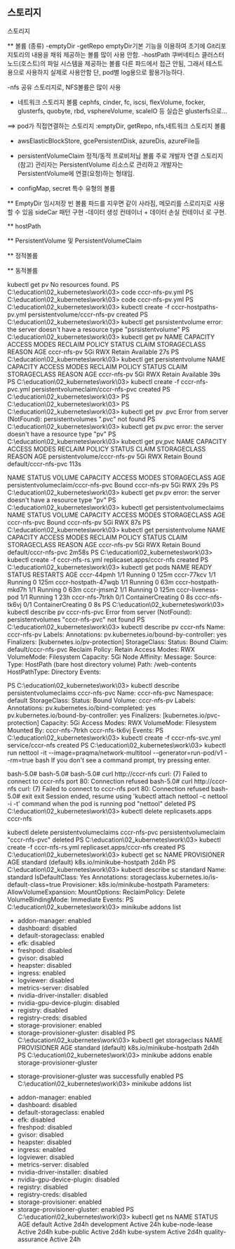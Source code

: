## 스토리지
스토리지

** 볼륨
(종류)
-emptyDir
-getRepo
emptyDir기본 기능을 이용하여 초기에 Git리포지토리의 내용을 채워 제공하는 볼륨
많이 사용 안함.
-hostPath
쿠버네티스 클러스터 노드(호스트)의 파일 시스템을 제공하는 볼륨
다른 파드에서 접근 안됨, 그래서 테스트용으로 사용하지 실제로 사용안함
단, pod별 log용으로 활용가능하다.

-nfs
공유 스토리지로, NFS볼륨은 많이 사용

- 네트워크 스토리지 볼륨
cephfs, cinder, fc, iscsi, flexVolume, focker, glusterfs, quobyte, rbd, vsphereVolume, scaleIO 등
실습은 glusterfs으로...

==> pod가 직접연결하는 스토리지 :emptyDir, getRepo, nfs,네트워크 스토리지 볼륨


- awsElasticBlockStore, gcePersistentDisk, azureDis, azureFile등

- persistentVolumeClaim
정적/동적 프로비저님 볼륨
주로 개발자 연결 스토리지
(참고) 관리자는 PersistentVolume 리소스로 관리하고 개발자는 PersistentVolume에 연결(요청)하는 형태임.

- configMap, secret
특수 유형의 볼륨



** EmptyDir
임시저장 빈 볼륨
파드를 지우면 같이 사라짐,
메모리를 스로리지로 사용할 수 있음
sideCar 패턴 구현
-데이터 생성 컨테이너 + 데이터 손실 컨테이너 로 구현.




** hostPath

** PersistentVolume 및 PersistentVolumeClaim

** 정적볼륨


** 동적볼륨



 kubectl get pv
No resources found.
PS C:\education\02_kubernetes\work\03> code cccr-nfs-pv.yml
PS C:\education\02_kubernetes\work\03> code cccr-nfs-pv.yml
PS C:\education\02_kubernetes\work\03> kubectl create -f cccr-hostpaths-pv.yml
persistentvolume/cccr-nfs-pv created
PS C:\education\02_kubernetes\work\03> kubectl get psrsistentvolume
error: the server doesn't have a resource type "psrsistentvolume"
PS C:\education\02_kubernetes\work\03> kubectl get pv
NAME          CAPACITY   ACCESS MODES   RECLAIM POLICY   STATUS      CLAIM   STORAGECLASS   REASON   AGE
cccr-nfs-pv   5Gi        RWX            Retain           Available                                   27s
PS C:\education\02_kubernetes\work\03> kubectl get persistentvolume
NAME          CAPACITY   ACCESS MODES   RECLAIM POLICY   STATUS      CLAIM   STORAGECLASS   REASON   AGE
cccr-nfs-pv   5Gi        RWX            Retain           Available                                   39s
PS C:\education\02_kubernetes\work\03> kubectl create -f cccr-nfs-pvc.yml
persistentvolumeclaim/cccr-nfs-pvc created
PS C:\education\02_kubernetes\work\03>
PS C:\education\02_kubernetes\work\03>
PS C:\education\02_kubernetes\work\03> kubectl get pv .pvc
Error from server (NotFound): persistentvolumes ".pvc" not found
PS C:\education\02_kubernetes\work\03> kubectl get pv.pvc
error: the server doesn't have a resource type "pv"
PS C:\education\02_kubernetes\work\03> kubectl get pv,pvc
NAME                           CAPACITY   ACCESS MODES   RECLAIM POLICY   STATUS   CLAIM                  STORAGECLASS   REASON   AGE
persistentvolume/cccr-nfs-pv   5Gi        RWX            Retain           Bound    default/cccr-nfs-pvc                           113s

NAME                                 STATUS   VOLUME        CAPACITY   ACCESS MODES   STORAGECLASS   AGE
persistentvolumeclaim/cccr-nfs-pvc   Bound    cccr-nfs-pv   5Gi        RWX                           29s
PS C:\education\02_kubernetes\work\03> kubectl get pv.pv
error: the server doesn't have a resource type "pv"
PS C:\education\02_kubernetes\work\03> kubectl get persistentvolumeclaims
NAME           STATUS   VOLUME        CAPACITY   ACCESS MODES   STORAGECLASS   AGE
cccr-nfs-pvc   Bound    cccr-nfs-pv   5Gi        RWX                           87s
PS C:\education\02_kubernetes\work\03> kubectl get persistentvolume
NAME          CAPACITY   ACCESS MODES   RECLAIM POLICY   STATUS   CLAIM                  STORAGECLASS   REASON   AGE
cccr-nfs-pv   5Gi        RWX            Retain           Bound    default/cccr-nfs-pvc                           2m58s
PS C:\education\02_kubernetes\work\03> kubectl create -f cccr-nfs-rs.yml
replicaset.apps/cccr-nfs created
PS C:\education\02_kubernetes\work\03> kubectl get pods
NAME                  READY   STATUS              RESTARTS   AGE
cccr-44pmh            1/1     Running             0          125m
cccr-77kcv            1/1     Running             0          125m
cccr-hostpath-47wqb   1/1     Running             0          63m
cccr-hostpath-mkd7h   1/1     Running             0          63m
cccr-jmsm2            1/1     Running             0          125m
cccr-liveness-pod     1/1     Running             1          23h
cccr-nfs-7trkh        0/1     ContainerCreating   0          8s
cccr-nfs-tk6vj        0/1     ContainerCreating   0          8s
PS C:\education\02_kubernetes\work\03> kubectl describe pv cccr-nfs-pvc
Error from server (NotFound): persistentvolumes "cccr-nfs-pvc" not found
PS C:\education\02_kubernetes\work\03> kubectl describe pv cccr-nfs
Name:            cccr-nfs-pv
Labels:          <none>
Annotations:     pv.kubernetes.io/bound-by-controller: yes
Finalizers:      [kubernetes.io/pv-protection]
StorageClass:
Status:          Bound
Claim:           default/cccr-nfs-pvc
Reclaim Policy:  Retain
Access Modes:    RWX
VolumeMode:      Filesystem
Capacity:        5Gi
Node Affinity:   <none>
Message:
Source:
    Type:          HostPath (bare host directory volume)
    Path:          /web-contents
    HostPathType:  Directory
Events:            <none>

PS C:\education\02_kubernetes\work\03> kubectl describe persistentvolumeclaims cccr-nfs-pvc
Name:          cccr-nfs-pvc
Namespace:     default
StorageClass:
Status:        Bound
Volume:        cccr-nfs-pv
Labels:        <none>
Annotations:   pv.kubernetes.io/bind-completed: yes
               pv.kubernetes.io/bound-by-controller: yes
Finalizers:    [kubernetes.io/pvc-protection]
Capacity:      5Gi
Access Modes:  RWX
VolumeMode:    Filesystem
Mounted By:    cccr-nfs-7trkh
               cccr-nfs-tk6vj
Events:        <none>
PS C:\education\02_kubernetes\work\03> kubectl create -f cccr-nfs-svc.yml
service/cccr-nfs created
PS C:\education\02_kubernetes\work\03> kubectl run nettool -it --image=praqma/network-multitool --generator=run-pod/v1 --rm=true bash
If you don't see a command prompt, try pressing enter.

bash-5.0#
bash-5.0#
bash-5.0# curl http://cccr-nfs
curl: (7) Failed to connect to cccr-nfs port 80: Connection refused
bash-5.0# curl http://cccr-nfs
curl: (7) Failed to connect to cccr-nfs port 80: Connection refused
bash-5.0# exit
exit
Session ended, resume using 'kubectl attach nettool -c nettool -i -t' command when the pod is running
pod "nettool" deleted
PS C:\education\02_kubernetes\work\03> kubectl delete replicasets.apps cccr-nfs



kubectl delete persistentvolumeclaims cccr-nfs-pvc
persistentvolumeclaim "cccr-nfs-pvc" deleted
PS C:\education\02_kubernetes\work\03> kubectl create -f cccr-nfs-rs.yml
replicaset.apps/cccr-nfs created
PS C:\education\02_kubernetes\work\03> kubectl get sc
NAME                 PROVISIONER                AGE
standard (default)   k8s.io/minikube-hostpath   2d4h
PS C:\education\02_kubernetes\work\03> kubectl describe sc standard
Name:                  standard
IsDefaultClass:        Yes
Annotations:           storageclass.kubernetes.io/is-default-class=true
Provisioner:           k8s.io/minikube-hostpath
Parameters:            <none>
AllowVolumeExpansion:  <unset>
MountOptions:          <none>
ReclaimPolicy:         Delete
VolumeBindingMode:     Immediate
Events:                <none>
PS C:\education\02_kubernetes\work\03> minikube addons list
- addon-manager: enabled
- dashboard: disabled
- default-storageclass: enabled
- efk: disabled
- freshpod: disabled
- gvisor: disabled
- heapster: disabled
- ingress: enabled
- logviewer: disabled
- metrics-server: disabled
- nvidia-driver-installer: disabled
- nvidia-gpu-device-plugin: disabled
- registry: disabled
- registry-creds: disabled
- storage-provisioner: enabled
- storage-provisioner-gluster: disabled
PS C:\education\02_kubernetes\work\03> kubectl get storageclass
NAME                 PROVISIONER                AGE
standard (default)   k8s.io/minikube-hostpath   2d4h
PS C:\education\02_kubernetes\work\03> minikube addons enable storage-provisioner-gluster
* storage-provisioner-gluster was successfully enabled
PS C:\education\02_kubernetes\work\03> minikube addons list
- addon-manager: enabled
- dashboard: disabled
- default-storageclass: enabled
- efk: disabled
- freshpod: disabled
- gvisor: disabled
- heapster: disabled
- ingress: enabled
- logviewer: disabled
- metrics-server: disabled
- nvidia-driver-installer: disabled
- nvidia-gpu-device-plugin: disabled
- registry: disabled
- registry-creds: disabled
- storage-provisioner: enabled
- storage-provisioner-gluster: enabled
PS C:\education\02_kubernetes\work\03> kubectl get ns
NAME                STATUS   AGE
default             Active   2d4h
development         Active   24h
kube-node-lease     Active   2d4h
kube-public         Active   2d4h
kube-system         Active   2d4h
quality-assurance   Active   24h









